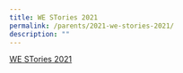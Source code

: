 ```yaml
---
title: WE STories 2021
permalink: /parents/2021-we-stories-2021/
description: ""
---
```

[WE STories 2021](/files/PG%20Comms%20to%20Parents.pdf)